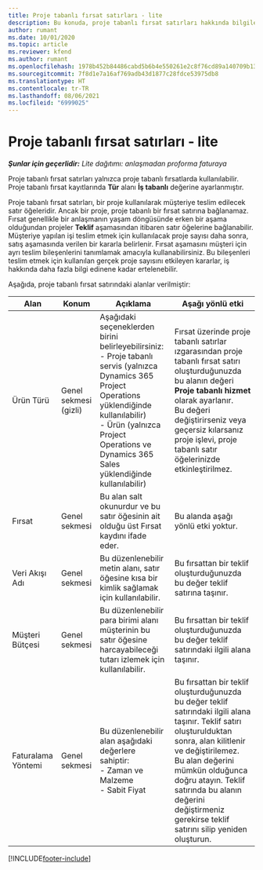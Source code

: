 ```yaml
---
title: Proje tabanlı fırsat satırları - lite
description: Bu konuda, proje tabanlı fırsat satırları hakkında bilgiler sağlanmaktadır. (Pro)
author: rumant
ms.date: 10/01/2020
ms.topic: article
ms.reviewer: kfend
ms.author: rumant
ms.openlocfilehash: 1978b452b84486cabd5b6b4e550261e2c8f76cd89a140709b137ac184c8967c1
ms.sourcegitcommit: 7f8d1e7a16af769adb43d1877c28fdce53975db8
ms.translationtype: HT
ms.contentlocale: tr-TR
ms.lasthandoff: 08/06/2021
ms.locfileid: "6999025"
---
```

# <a name="project-based-opportunity-lines---lite"></a>Proje tabanlı fırsat satırları - lite

_**Şunlar için geçerlidir:** Lite dağıtımı: anlaşmadan proforma faturaya_

Proje tabanlı fırsat satırları yalnızca proje tabanlı fırsatlarda kullanılabilir. Proje tabanlı fırsat kayıtlarında **Tür** alanı **İş tabanlı** değerine ayarlanmıştır.

Proje tabanlı fırsat satırları, bir proje kullanılarak müşteriye teslim edilecek satır öğeleridir. Ancak bir proje, proje tabanlı bir fırsat satırına bağlanamaz. Fırsat genellikle bir anlaşmanın yaşam döngüsünde erken bir aşama olduğundan projeler **Teklif** aşamasından itibaren satır öğelerine bağlanabilir. Müşteriye yapılan işi teslim etmek için kullanılacak proje sayısı daha sonra, satış aşamasında verilen bir kararla belirlenir. Fırsat aşamasını müşteri için ayrı teslim bileşenlerini tanımlamak amacıyla kullanabilirsiniz. Bu bileşenleri teslim etmek için kullanılan gerçek proje sayısını etkileyen kararlar, iş hakkında daha fazla bilgi edinene kadar ertelenebilir.

Aşağıda, proje tabanlı fırsat satırındaki alanlar verilmiştir:

| **Alan** | **Konum** | **Açıklama** | **Aşağı yönlü etki** |
| --- | --- | --- | --- |
| Ürün Türü | Genel sekmesi (gizli) | Aşağıdaki seçeneklerden birini belirleyebilirsiniz:</br>- Proje tabanlı servis (yalnızca Dynamics 365 Project Operations yüklendiğinde kullanılabilir)</br>- Ürün (yalnızca Project Operations ve Dynamics 365 Sales yüklendiğinde kullanılabilir) | Fırsat üzerinde proje tabanlı satırlar ızgarasından proje tabanlı fırsat satırı oluşturduğunuzda bu alanın değeri **Proje tabanlı hizmet** olarak ayarlanır. <br> Bu değeri değiştirirseniz veya geçersiz kılarsanız proje işlevi, proje tabanlı satır öğelerinizde etkinleştirilmez. |
| Fırsat | Genel sekmesi | Bu alan salt okunurdur ve bu satır öğesinin ait olduğu üst Fırsat kaydını ifade eder. | Bu alanda aşağı yönlü etki yoktur. |
| Veri Akışı Adı | Genel sekmesi | Bu düzenlenebilir metin alanı, satır öğesine kısa bir kimlik sağlamak için kullanılabilir. | Bu fırsattan bir teklif oluşturduğunuzda bu değer teklif satırına taşınır. |
| Müşteri Bütçesi | Genel sekmesi | Bu düzenlenebilir para birimi alanı müşterinin bu satır öğesine harcayabileceği tutarı izlemek için kullanılabilir. | Bu fırsattan bir teklif oluşturduğunuzda bu değer teklif satırındaki ilgili alana taşınır. |
| Faturalama Yöntemi | Genel sekmesi | Bu düzenlenebilir alan aşağıdaki değerlere sahiptir:</br>- Zaman ve Malzeme</br>- Sabit Fiyat | Bu fırsattan bir teklif oluşturduğunuzda bu değer teklif satırındaki ilgili alana taşınır. Teklif satırı oluşturulduktan sonra, alan kilitlenir ve değiştirilemez. Bu alan değerini mümkün olduğunca doğru atayın. Teklif satırında bu alanın değerini değiştirmeniz gerekirse teklif satırını silip yeniden oluşturun. |


[!INCLUDE[footer-include](../../includes/footer-banner.md)]